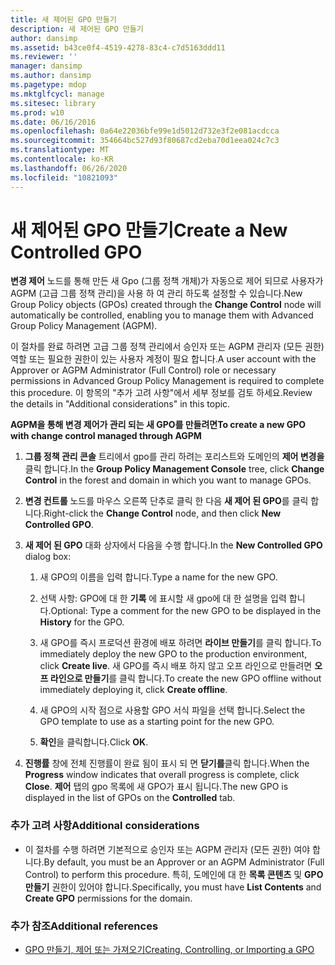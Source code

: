 ```yaml
---
title: 새 제어된 GPO 만들기
description: 새 제어된 GPO 만들기
author: dansimp
ms.assetid: b43ce0f4-4519-4278-83c4-c7d5163ddd11
ms.reviewer: ''
manager: dansimp
ms.author: dansimp
ms.pagetype: mdop
ms.mktglfcycl: manage
ms.sitesec: library
ms.prod: w10
ms.date: 06/16/2016
ms.openlocfilehash: 0a64e22036bfe99e1d5012d732e3f2e081acdcca
ms.sourcegitcommit: 354664bc527d93f80687cd2eba70d1eea024c7c3
ms.translationtype: MT
ms.contentlocale: ko-KR
ms.lasthandoff: 06/26/2020
ms.locfileid: "10821093"
---
```

# <span data-ttu-id="11995-103">새 제어된 GPO 만들기</span><span class="sxs-lookup"><span data-stu-id="11995-103">Create a New Controlled GPO</span></span>


<span data-ttu-id="11995-104">**변경 제어** 노드를 통해 만든 새 Gpo (그룹 정책 개체)가 자동으로 제어 되므로 사용자가 AGPM (고급 그룹 정책 관리)을 사용 하 여 관리 하도록 설정할 수 있습니다.</span><span class="sxs-lookup"><span data-stu-id="11995-104">New Group Policy objects (GPOs) created through the **Change Control** node will automatically be controlled, enabling you to manage them with Advanced Group Policy Management (AGPM).</span></span>

<span data-ttu-id="11995-105">이 절차를 완료 하려면 고급 그룹 정책 관리에서 승인자 또는 AGPM 관리자 (모든 권한) 역할 또는 필요한 권한이 있는 사용자 계정이 필요 합니다.</span><span class="sxs-lookup"><span data-stu-id="11995-105">A user account with the Approver or AGPM Administrator (Full Control) role or necessary permissions in Advanced Group Policy Management is required to complete this procedure.</span></span> <span data-ttu-id="11995-106">이 항목의 "추가 고려 사항"에서 세부 정보를 검토 하세요.</span><span class="sxs-lookup"><span data-stu-id="11995-106">Review the details in "Additional considerations" in this topic.</span></span>

**<span data-ttu-id="11995-107">AGPM을 통해 변경 제어가 관리 되는 새 GPO를 만들려면</span><span class="sxs-lookup"><span data-stu-id="11995-107">To create a new GPO with change control managed through AGPM</span></span>**

1.  <span data-ttu-id="11995-108">**그룹 정책 관리 콘솔** 트리에서 gpo를 관리 하려는 포리스트와 도메인의 **제어 변경을** 클릭 합니다.</span><span class="sxs-lookup"><span data-stu-id="11995-108">In the **Group Policy Management Console** tree, click **Change Control** in the forest and domain in which you want to manage GPOs.</span></span>

2.  <span data-ttu-id="11995-109">**변경 컨트롤** 노드를 마우스 오른쪽 단추로 클릭 한 다음 **새 제어 된 GPO**를 클릭 합니다.</span><span class="sxs-lookup"><span data-stu-id="11995-109">Right-click the **Change Control** node, and then click **New Controlled GPO**.</span></span>

3.  <span data-ttu-id="11995-110">**새 제어 된 GPO** 대화 상자에서 다음을 수행 합니다.</span><span class="sxs-lookup"><span data-stu-id="11995-110">In the **New Controlled GPO** dialog box:</span></span>

    1.  <span data-ttu-id="11995-111">새 GPO의 이름을 입력 합니다.</span><span class="sxs-lookup"><span data-stu-id="11995-111">Type a name for the new GPO.</span></span>

    2.  <span data-ttu-id="11995-112">선택 사항: GPO에 대 한 **기록** 에 표시할 새 gpo에 대 한 설명을 입력 합니다.</span><span class="sxs-lookup"><span data-stu-id="11995-112">Optional: Type a comment for the new GPO to be displayed in the **History** for the GPO.</span></span>

    3.  <span data-ttu-id="11995-113">새 GPO를 즉시 프로덕션 환경에 배포 하려면 **라이브 만들기**를 클릭 합니다.</span><span class="sxs-lookup"><span data-stu-id="11995-113">To immediately deploy the new GPO to the production environment, click **Create live**.</span></span> <span data-ttu-id="11995-114">새 GPO를 즉시 배포 하지 않고 오프 라인으로 만들려면 **오프 라인으로 만들기**를 클릭 합니다.</span><span class="sxs-lookup"><span data-stu-id="11995-114">To create the new GPO offline without immediately deploying it, click **Create offline**.</span></span>

    4.  <span data-ttu-id="11995-115">새 GPO의 시작 점으로 사용할 GPO 서식 파일을 선택 합니다.</span><span class="sxs-lookup"><span data-stu-id="11995-115">Select the GPO template to use as a starting point for the new GPO.</span></span>

    5.  <span data-ttu-id="11995-116">**확인**을 클릭합니다.</span><span class="sxs-lookup"><span data-stu-id="11995-116">Click **OK**.</span></span>

4.  <span data-ttu-id="11995-117">**진행률** 창에 전체 진행률이 완료 됨이 표시 되 면 **닫기를**클릭 합니다.</span><span class="sxs-lookup"><span data-stu-id="11995-117">When the **Progress** window indicates that overall progress is complete, click **Close**.</span></span> <span data-ttu-id="11995-118">**제어** 탭의 gpo 목록에 새 GPO가 표시 됩니다.</span><span class="sxs-lookup"><span data-stu-id="11995-118">The new GPO is displayed in the list of GPOs on the **Controlled** tab.</span></span>

### <span data-ttu-id="11995-119">추가 고려 사항</span><span class="sxs-lookup"><span data-stu-id="11995-119">Additional considerations</span></span>

-   <span data-ttu-id="11995-120">이 절차를 수행 하려면 기본적으로 승인자 또는 AGPM 관리자 (모든 권한) 여야 합니다.</span><span class="sxs-lookup"><span data-stu-id="11995-120">By default, you must be an Approver or an AGPM Administrator (Full Control) to perform this procedure.</span></span> <span data-ttu-id="11995-121">특히, 도메인에 대 한 **목록 콘텐츠** 및 **GPO 만들기** 권한이 있어야 합니다.</span><span class="sxs-lookup"><span data-stu-id="11995-121">Specifically, you must have **List Contents** and **Create GPO** permissions for the domain.</span></span>

### <span data-ttu-id="11995-122">추가 참조</span><span class="sxs-lookup"><span data-stu-id="11995-122">Additional references</span></span>

-   [<span data-ttu-id="11995-123">GPO 만들기, 제어 또는 가져오기</span><span class="sxs-lookup"><span data-stu-id="11995-123">Creating, Controlling, or Importing a GPO</span></span>](creating-controlling-or-importing-a-gpo-approver.md)

 

 





